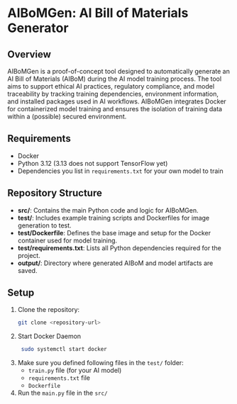 # AIBoMGen: AI Bill of Materials Generator

## Overview
AIBoMGen is a proof-of-concept tool designed to automatically generate an AI Bill of Materials (AIBoM) during the AI model training process. The tool aims to support ethical AI practices, regulatory compliance, and model traceability by tracking training dependencies, environment information, and installed packages used in AI workflows. AIBoMGen integrates Docker for containerized model training and ensures the isolation of training data within a (possible) secured environment.

## Requirements
- Docker
- Python 3.12 (3.13 does not support TensorFlow yet)
- Dependencies you list in `requirements.txt` for your own model to train

## Repository Structure

- **src/**: Contains the main Python code and logic for AIBoMGen.
- **test/**: Includes example training scripts and Dockerfiles for image generation to test.
- **test/Dockerfile**: Defines the base image and setup for the Docker container used for model training.
- **test/requirements.txt**: Lists all Python dependencies required for the project.
- **output/**: Directory where generated AIBoM and model artifacts are saved.

## Setup
1. Clone the repository:
   ```bash
   git clone <repository-url>
2. Start Docker Daemon
   ```bash
    sudo systemctl start docker
3. Make sure you defined following files in the `test/` folder:
     - `train.py` file (for your AI model)
     - `requirements.txt` file
     - `Dockerfile`
4. Run the `main.py` file in the `src/`